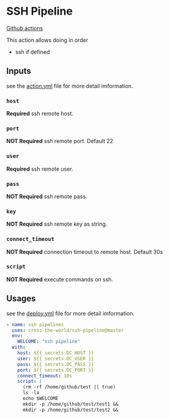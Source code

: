 # SSH Pipeline

[Github actions](https://help.github.com/en/actions/creating-actions/creating-a-docker-container-action)

This action allows doing in order
* ssh if defined

## Inputs
see the [action.yml](./action.yml) file for more detail imformation.

### `host`

**Required** ssh remote host.

### `port`

**NOT Required** ssh remote port. Default 22

### `user`

**Required** ssh remote user.

### `pass`

**NOT Required** ssh remote pass.

### `key`

**NOT Required** ssh remote key as string.

### `connect_timeout`

**NOT Required** connection timeout to remote host. Default 30s

### `script`

**NOT Required** execute commands on ssh.


## Usages
see the [deploy.yml](./.github/workflows/deploy.yml) file for more detail imformation.

```yaml
- name: ssh pipelines
  uses: cross-the-world/ssh-pipeline@master
  env:
    WELCOME: "ssh pipeline"
  with:
    host: ${{ secrets.DC_HOST }}
    user: ${{ secrets.DC_USER }}
    pass: ${{ secrets.DC_PASS }}
    port: ${{ secrets.DC_PORT }}
    connect_timeout: 10s
    script: |
      (rm -rf /home/github/test || true)
      ls -la  
      echo $WELCOME 
      mkdir -p /home/github/test/test1 && 
      mkdir -p /home/github/test/test2 &&
```

  
